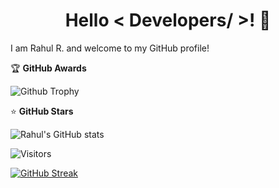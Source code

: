 <h1 align="center">Hello < Developers/ >! 👋</h1>

I am Rahul R. and welcome to my GitHub profile!

🏆 <b>GitHub Awards</b>

![Github Trophy](https://github-profile-trophy.vercel.app/?username=rahul-rocket)

⭐ <b>GitHub Stars</b>

![Rahul's GitHub stats](https://github-readme-stats.vercel.app/api?username=rahul-rocket&show_icons=true&theme=radical)

![Visitors](https://visitor-badge.laobi.icu/badge?page_id=rahul-rocket)

[![GitHub Streak](https://streak-stats.demolab.com?user=rahul-rocket&theme=dark)](https://git.io/streak-stats)
